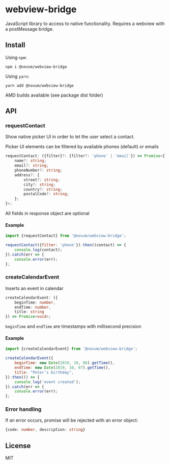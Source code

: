 # webview-bridge

JavaScript library to access to native functionality. Requires a webview with a
postMessage bridge.

## Install

Using `npm`:

```
npm i @novum/webview-bridge
```

Using `yarn`:

```
yarn add @novum/webview-bridge
```

AMD builds available (see package dist folder)

## API

### requestContact

Show native picker UI in order to let the user select a contact.

Picker UI elements can be filtered by available phones (default) or emails

```typescript
requestContact: ({filter}?: {filter?: 'phone' | 'email'}) => Promise<{
    name?: string;
    email?: string;
    phoneNumber?: string;
    address?: {
        street?: string;
        city?: string;
        country?: string;
        postalCode?: string;
    };
}>;
```

All fields in response object are optional

#### Example

```javascript
import {requestContact} from '@novum/webview-bridge';

requestContact({filter: 'phone'}).then((contact) => {
    console.log(contact);
}).catch(err => {
    console.error(err);
};
```

### createCalendarEvent

Inserts an event in calendar

```typescript
createCalendarEvent: ({
    beginTime: number,
    endTime: number,
    title: string
}) => Promise<void>;
```

`beginTime` and `endTime` are timestamps with millisecond precision

#### Example

```javascript
import {createCalendarEvent} from '@novum/webview-bridge';

createCalendarEvent({
    beginTime: new Date(2019, 10, 06).getTime(),
    endTime: new Date(2019, 10, 07).getTime(),
    title: "Peter's birthday",
}).then(() => {
    console.log('event created');
}).catch(err => {
    console.error(err);
};
```

### Error handling

If an error occurs, promise will be rejected with an error object:

```typescript
{code: number, description: string}
```

## License

MIT

